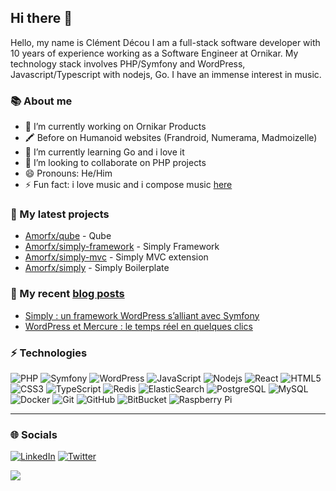 ## Hi there 👋

Hello, my name is Clément Décou I am a full-stack software developer with 10 years of experience working as a Software Engineer at Ornikar. My technology stack involves PHP/Symfony and WordPress, Javascript/Typescript with nodejs, Go.
I have an immense interest in music.

### 📚 About me 

- 🔭 I’m currently working on Ornikar Products
- 🖍️ Before on Humanoid websites (Frandroid, Numerama, Madmoizelle)
- 🌱 I’m currently learning Go and i love it
- 👯 I’m looking to collaborate on PHP projects
- 😄 Pronouns: He/Him
- ⚡ Fun fact: i love music and i compose music [here](https://www.jamendo.com/artist/491019/clement-decou)

### 🌱 My latest projects

- [Amorfx/qube](https://github.com/Amorfx/qube) - Qube
- [Amorfx/simply-framework](https://github.com/Amorfx/simply-framework) - Simply Framework
- [Amorfx/simply-mvc](https://github.com/Amorfx/simply-mvc) - Simply MVC extension
- [Amorfx/simply](https://github.com/Amorfx/simply) - Simply Boilerplate

### 📜 My recent [blog posts](https://www.clement-decou.fr/blog)

- [Simply : un framework WordPress s’alliant avec Symfony](https://www.clement-decou.fr/web/simply-un-framework-wordpress-salliant-avec-symfony)
- [WordPress et Mercure : le temps réel en quelques clics](https://www.clement-decou.fr/web/wordpress-et-mercure-le-temps-reel-en-quelques-clics)

### ⚡ Technologies

![PHP](https://img.shields.io/badge/-PHP-black?style=flat-square&logo=php)
![Symfony](https://img.shields.io/badge/-Symfony-black?style=flat-square&logo=symfony)
![WordPress](https://img.shields.io/badge/-WordPress-black?style=flat-square&logo=wordpress)
![JavaScript](https://img.shields.io/badge/-JavaScript-black?style=flat-square&logo=javascript)
![Nodejs](https://img.shields.io/badge/-Nodejs-black?style=flat-square&logo=Node.js)
![React](https://img.shields.io/badge/-React-black?style=flat-square&logo=react)
![HTML5](https://img.shields.io/badge/-HTML5-E34F26?style=flat-square&logo=html5&logoColor=white)
![CSS3](https://img.shields.io/badge/-CSS3-1572B6?style=flat-square&logo=css3)
![TypeScript](https://img.shields.io/badge/-TypeScript-007ACC?style=flat-square&logo=typescript)
![Redis](https://img.shields.io/badge/-Redis-black?style=flat-square&logo=Redis)
![ElasticSearch](https://img.shields.io/badge/-ElasticSearch-005571?style=flat-square&logo=elasticsearch)
![PostgreSQL](https://img.shields.io/badge/-PostgreSQL-336791?style=flat-square&logo=postgresql)
![MySQL](https://img.shields.io/badge/-MySQL-black?style=flat-square&logo=mysql)
![Docker](https://img.shields.io/badge/-Docker-black?style=flat-square&logo=docker)
![Git](https://img.shields.io/badge/-Git-black?style=flat-square&logo=git)
![GitHub](https://img.shields.io/badge/-GitHub-181717?style=flat-square&logo=github)
![BitBucket](https://img.shields.io/badge/-BitBucket-darkblue?style=flat-square&logo=bitbucket)
![Raspberry Pi](https://img.shields.io/badge/-Raspberry%20Pi-C51A4A?style=flat-square&logo=Raspberry-Pi)

<!-- #### ❤️ These awesome people [sponsor me](https://github.com/sponsors/amorfx) (thank you!) -->
---

### 🌐 Socials

[![LinkedIn](https://img.shields.io/badge/LinkedIn-%230077B5.svg?logo=linkedin&logoColor=white)](https://www.linkedin.com/in/clementdecou/) [![Twitter](https://img.shields.io/badge/Twitter-%231DA1F2.svg?logo=Twitter&logoColor=white)](https://twitter.com/Amorfx3) 

[![](https://visitcount.itsvg.in/api?id=Amorfx&icon=0&color=0)](https://visitcount.itsvg.in)
